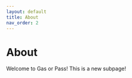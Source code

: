 ```yaml
---
layout: default
title: About
nav_order: 2
---
```


# About

Welcome to Gas or Pass! This is a new subpage!